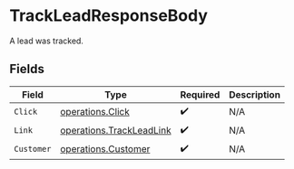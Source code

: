 # TrackLeadResponseBody

A lead was tracked.


## Fields

| Field                                                                | Type                                                                 | Required                                                             | Description                                                          |
| -------------------------------------------------------------------- | -------------------------------------------------------------------- | -------------------------------------------------------------------- | -------------------------------------------------------------------- |
| `Click`                                                              | [operations.Click](../../models/operations/click.md)                 | :heavy_check_mark:                                                   | N/A                                                                  |
| `Link`                                                               | [operations.TrackLeadLink](../../models/operations/trackleadlink.md) | :heavy_check_mark:                                                   | N/A                                                                  |
| `Customer`                                                           | [operations.Customer](../../models/operations/customer.md)           | :heavy_check_mark:                                                   | N/A                                                                  |